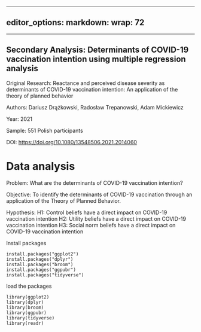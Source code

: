 
---
editor_options: 
  markdown: 
    wrap: 72
---

------------------------------------------------------------------------
Secondary Analysis: Determinants of COVID-19 vaccination intention using multiple regression analysis
---
Original Research: Reactance and perceived disease severity as determinants of COVID-19 vaccination intention: An application of the theory of planned behavior

Authors: Dariusz Drążkowski, Radosław Trepanowski, Adam Mickiewicz

Year: 2021

Sample: 551 Polish participants

DOI: https://doi.org/10.1080/13548506.2021.2014060

# Data analysis
Problem: What are the determinants of COVID-19 vaccination intention?

Objective:
To identify the determinants of COVID-19 vaccination through an application of the Theory of Planned Behavior.

Hypothesis:
H1: Control beliefs have a direct impact on COVID-19 vaccination intention
H2: Utility beliefs have a direct impact on COVID-19 vaccination intention
H3: Social norm beliefs have a direct impact on COVID-19 vaccination intention



Install packages

```{r}
install.packages("ggplot2")
install.packages("dplyr")
install.packages("broom")
install.packages("ggpubr")
install.packages("tidyverse")
```

load the packages

```{r}
library(ggplot2)
library(dplyr)
library(broom)
library(ggpubr)
library(tidyverse)
library(readr)
```






